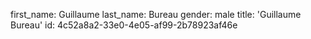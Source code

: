 first_name: Guillaume
last_name: Bureau
gender: male
title: 'Guillaume Bureau'
id: 4c52a8a2-33e0-4e05-af99-2b78923af46e
